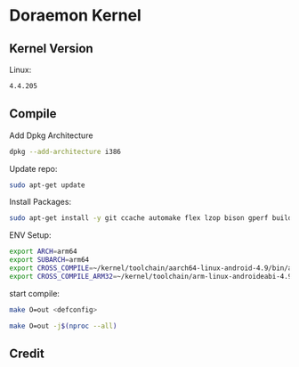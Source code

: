 # Doraemon Kernel
## Kernel Version
Linux:
```bash
4.4.205
```
## Compile
Add Dpkg Architecture
```bash
dpkg --add-architecture i386
```
Update repo:
```bash
sudo apt-get update
```
Install Packages:
```bash
sudo apt-get install -y git ccache automake flex lzop bison gperf build-essential zip curl zlib1g-dev zlib1g-dev:i386 g++-multilib python-networkx libxml2-utils bzip2 libbz2-dev libbz2-1.0 libghc-bzlib-dev squashfs-tools pngcrush schedtool dpkg-dev liblz4-tool make optipng maven libssl-dev pwgen libswitch-perl policycoreutils minicom libxml-sax-base-perl libxml-simple-perl bc libc6-dev-i386 lib32ncurses5-dev x11proto-core-dev libx11-dev libgl1-mesa-dev xsltproc unzip libssl-dev
```
ENV Setup:
```bash
export ARCH=arm64
export SUBARCH=arm64
export CROSS_COMPILE=~/kernel/toolchain/aarch64-linux-android-4.9/bin/aarch64-linux-android-
export CROSS_COMPILE_ARM32=~/kernel/toolchain/arm-linux-androideabi-4.9/bin/arm-linux-androideabi-
```
start compile:
```bash
make O=out <defconfig>
```
```bash
make O=out -j$(nproc --all)
```
## Credit


